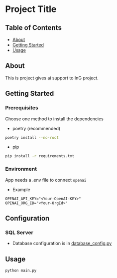 # Project Title

## Table of Contents

- [About](#about)
- [Getting Started](#getting_started)
- [Usage](#usage)

## About <a name = "about"></a>

This is project gives ai support to InG project.

## Getting Started <a name = "getting_started"></a>

### Prerequisites

Choose one method to install the dependencies

- poetry (recommended)

```bash
poetry install --no-root
```

- pip

```bash
pip install -r requirements.txt
```

### Environment

App needs a .env file to connect `openai`

- Example

```env
OPENAI_API_KEY="<Your-OpenAI-KEY>"
OPENAI_ORG_ID="<Your-OrgId>"
```

## Configuration

### SQL Server

- Database configuration is in [database_config.py](./config/database_config.py)

## Usage <a name = "usage"></a>

```base
python main.py
```
